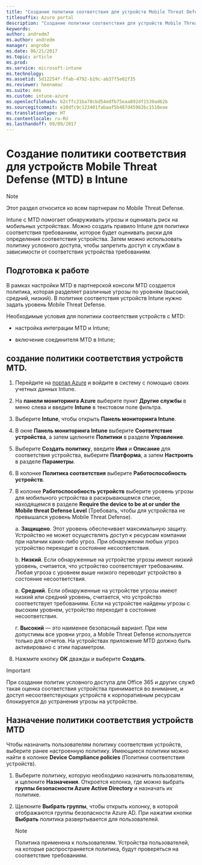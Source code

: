 ```yaml
---
title: "Создание политики соответствия для устройств Mobile Threat Defense в Intune"
titlesuffix: Azure portal
description: "Создание политики соответствия для устройств Mobile Threat Defense в Intune"
keywords: 
author: andredm7
ms.author: andredm
manager: angrobe
ms.date: 06/21/2017
ms.topic: article
ms.prod: 
ms.service: microsoft-intune
ms.technology: 
ms.assetid: 5d12254f-ffab-4792-b19c-ab37f5e02f35
ms.reviewer: heenamac
ms.suite: ems
ms.custom: intune-azure
ms.openlocfilehash: b2cffc21ba78cbd54edfb75eaa892df1539ad62b
ms.sourcegitcommit: e10dfc9c123401fabaaf5b487d459826c1510eae
ms.translationtype: HT
ms.contentlocale: ru-RU
ms.lasthandoff: 09/09/2017
---
```

# <a name="create-mobile-threat-defense-mtd-device-compliance-policy-with-intune"></a>Создание политики соответствия для устройств Mobile Threat Defense (MTD) в Intune

> [!NOTE] 
> Этот раздел относится ко всем партнерам по Mobile Threat Defense.

Intune с MTD помогает обнаруживать угрозы и оценивать риск на мобильных устройствах. Можно создать правило Intune для политики соответствия требованиям, которое будет оценивать риски для определения соответствия устройства. Затем можно использовать политику условного доступа, чтобы запретить доступ к службам в зависимости от соответствия устройства требованиям.

## <a name="before-you-begin"></a>Подготовка к работе

В рамках настройки MTD в партнерской консоли MTD создается политика, которая разделяет различные угрозы по уровням (высокий, средний, низкий). В политике соответствия устройств Intune нужно задать уровень Mobile Threat Defense.

Необходимые условия для политики соответствия устройств с MTD:

-   настройка интеграции MTD и Intune;

-   включение соединителя MTD в Intune;

## <a name="to-create-a-mtd-device-compliance-policy"></a>создание политики соответствия устройств MTD.

1.  Перейдите на [портал Azure](https://portal.azure.com/) и войдите в систему с помощью своих учетных данных Intune.

2.  На **панели мониторинга Azure** выберите пункт **Другие службы** в меню слева и введите **Intune** в текстовом поле фильтра.

3.  Выберите **Intune**, чтобы открыть **Панель мониторинга Intune**.

4. В окне **Панель мониторинга Intune** выберите **Соответствие устройства**, а затем щелкните **Политики** в разделе **Управление**.

5.  Выберите **Создать политику**, введите **Имя** и **Описание** для соответствия устройства, выберите **Платформа**, а затем **Настроить** в разделе **Параметры**.

6.  В колонке **Политика соответствия** выберите **Работоспособность устройств**.

7.  В колонке **Работоспособность устройств** выберите уровень угрозы для мобильного устройства в раскрывающемся списке, находящемся в разделе **Require the device to be at or under the Mobile threat Defense Level** (Требовать, чтобы для устройства не превышался уровень Mobile Threat Defense).

    а.  **Защищено**. Этот уровень обеспечивает максимальную защиту. Устройство не может осуществлять доступ к ресурсам компании при наличии каких-либо угроз. При обнаружении любых угроз устройство переходит в состояние несоответствия.

    b.  **Низкий**. Если обнаруженные на устройстве угрозы имеют низкий уровень, считается, что устройство соответствует требованиям. Любая угроза с уровнем выше низкого переводит устройство в состояние несоответствия.

    в.  **Средний**. Если обнаруженные на устройстве угрозы имеют низкий или средний уровень, считается, что устройство соответствует требованиям. Если на устройстве найдены угрозы с высоким уровнем, устройство переходит в состояние несоответствия.

    г.  **Высокий** — это наименее безопасный вариант. При нем допустимы все уровни угроз, а Mobile Threat Defense используется только для отчетов. На устройствах приложение MTD должно быть активировано с этим параметром.

8.  Нажмите кнопку **ОК** дважды и выберите **Создать**.

> [!IMPORTANT]
> При создании политик условного доступа для Office 365 и других служб такая оценка соответствия устройства принимается во внимание, и доступ несоответствующих устройств к корпоративным ресурсам блокируется до устранения угрозы на устройстве.

## <a name="to-assign-a-mtd-device-compliance-policy"></a>Назначение политики соответствия устройств MTD

Чтобы назначить пользователям политику соответствия устройств, выберите ранее настроенную политику. Имеющиеся политики можно найти в колонке **Device Compliance policies** (Политики соответствия устройств).

1. Выберите политику, которую необходимо назначить пользователям, и щелкните **Назначения**. Откроется колонка, где можно выбрать **группы безопасности Azure Active Directory** и назначать их политике.

2. Щелкните **Выбрать группы**, чтобы открыть колонку, в которой отображаются группы безопасности Azure AD.  При нажатии кнопки **Выбрать** политика развертывается для пользователей.

    > [!NOTE] 
    > Политика применена к пользователям. Устройства пользователей, на которые распространяется политика, будут проверяться на соответствие требованиям.